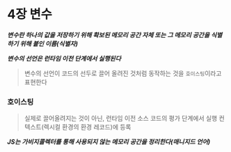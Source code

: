 # 4장 변수

**_변수란 하나의 값을 저장하기 위해 확보된 메모리 공간 자체 또는 그 메모리 공간을 식별하기 위해 붙인 이름(식별자)_**

**_변수의 선언은 런타임 이전 단계에서 실행된다_**

> 변수의 선언이 코드의 선두로 끌어 올려진 것처럼 동작하는 것을 `호이스팅`이라고 표현한다

### 호이스팅

> 실제로 끌어올려지는 것이 아닌, 런타임 이전 소스 코드의 평가 단계에서 실행 컨텍스트(렉시컬 환경의 환경 레코드)에 등록

**_JS는 가비지콜렉터를 통해 사용되지 않는 메모리 공간을 정리한다(매니지드 언어)_**
